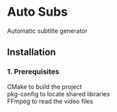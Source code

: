 # Auto Subs

Automatic subtitle generator

## Installation

### 1. Prerequisites

CMake to build the project  
pkg-config to locate shared libraries  
FFmpeg to read the video files
